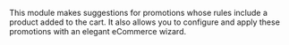 This module makes suggestions for promotions whose rules include a
product added to the cart. It also allows you to configure and apply
these promotions with an elegant eCommerce wizard.
